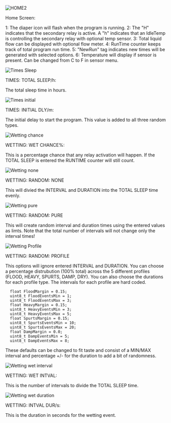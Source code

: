 ![HOME2](https://user-images.githubusercontent.com/83486730/119241300-495f9500-bb0a-11eb-8698-b69c5e57e39d.jpg)


Home Screen:

   1: The diaper icon will flash when the program is running.
   2: The "H" indicates that the secondary relay is active. A "h" indicates that an IdleTemp is controlling the secondary relay with optional temp sensor.
   3: Total liquid flow can be displayed with optional flow meter.
   4: RunTime counter keeps track of total program run time. 
   5: "NewRun" tag indicates new times will be generated with selected options.
   6: Temperature will display if sensor is present. Can be changed from C to F in sensor menu.



![Times Sleep](https://user-images.githubusercontent.com/83486730/119258661-80bc5900-bb7f-11eb-9de2-0435f479f17b.jpg)

TIMES: TOTAL SLEEP/h:

   The total sleep time in hours.

![Times initial](https://user-images.githubusercontent.com/83486730/119258828-3687a780-bb80-11eb-927a-79d42fdeac72.jpg)

TIMES: INITIAL DLY/m:

   The initial delay to start the program. This value is added to all three random types.
    
![Wetting chance](https://user-images.githubusercontent.com/83486730/119258892-88303200-bb80-11eb-97c7-c8c3053761f6.jpg)

WETTING: WET CHANCE%:

   This is a percentage chance that any relay activation will happen. If the TOTAL SLEEP is entered the RUNTIME counter will still count.
    
![Wetting none](https://user-images.githubusercontent.com/83486730/119258976-dc3b1680-bb80-11eb-9231-c16c7d6c9ff7.jpg)

WETTING: RANDOM: NONE

   This will divied the INTERVAL and DURATION into the TOTAL SLEEP time evenly.
    
![Wetting pure](https://user-images.githubusercontent.com/83486730/119259031-291eed00-bb81-11eb-9d02-79d085678ba2.jpg)

WETTING: RANDOM: PURE
    
   This will create random interval and duration times using the entered values as limts. Note that the total number of intervals will not change only the interval times! 
   
![Wetting Profile](https://user-images.githubusercontent.com/83486730/119259257-37213d80-bb82-11eb-9dd2-9e701fad24d9.jpg)

WETTING: RANDOM: PROFILE

   This options will ignore entered INTERVAL and DURATION. You can choose a percentage distrubution (100% total) across the 5 different profiles (FLOOD, HEAVY, SPURTS, DAMP, DRY). You can also choose the durations for each profile type. The intervals for each profile are hard coded. 
   
      float FloodMargin = 0.15;
      uint8_t FloodEventsMin = 1;
      uint8_t FloodEventsMax = 3;
      float HeavyMargin = 0.15;
      uint8_t HeavyEventsMin = 3;
      uint8_t HeavyEventsMax = 5;
      float SpurtsMargin = 0.15;
      uint8_t SpurtsEventsMin = 10;
      uint8_t SpurtsEventsMax = 20;
      float DampMargin = 0.0;
      uint8_t DampEventsMin = 5;
      uint8_t DampEventsMax = 8;
   
   These defaults can be changed to fit taste and consist of a MIN/MAX interval and percentage +/- for the duration to add a bit of randomness.
 
![Wetting wet interval](https://user-images.githubusercontent.com/83486730/119259319-8d8e7c00-bb82-11eb-92c5-c7a72f9172a6.jpg)

WETTING: WET INTVAL:

This is the number of intervals to divide the TOTAL SLEEP time.

![Wetting wet duration](https://user-images.githubusercontent.com/83486730/119259347-b4e54900-bb82-11eb-941f-059c9d01eaf3.jpg)

WETTING: INTVAL DUR/s:

This is the duration in seconds for the wetting event. 
